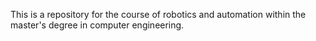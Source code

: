 This is a repository for the course of robotics and automation within the master's degree in computer engineering.